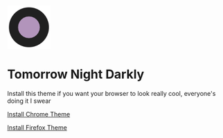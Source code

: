 <img width="100px" src="icon/tomorrow-night-darkly-icon.png" alt = "tomorrow-night-darkly-icon.svg">

# Tomorrow Night Darkly

Install this theme if you want your browser to look really cool, everyone's
doing it I swear

[Install Chrome Theme](https://chrome.google.com/webstore/detail/tomorrow-night-darkly/najhldfogkjhgdaaloddlfdgjfolnoik)

[Install Firefox Theme](https://addons.mozilla.org/en-US/firefox/addon/tomorrow-night-darkly/)
